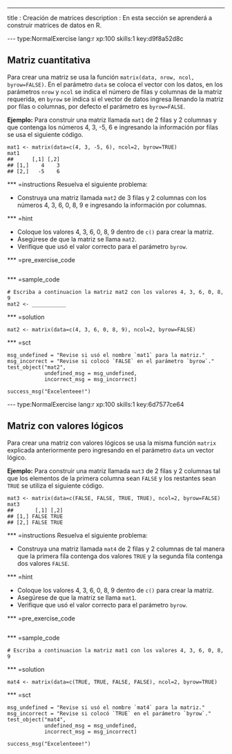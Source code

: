 ---
title       : Creación de matrices
description : En esta sección se aprenderá a construir matrices de datos en R.

--- type:NormalExercise lang:r xp:100 skills:1 key:d9f8a52d8c
## Matriz cuantitativa

Para crear una matriz se usa la función `matrix(data, nrow, ncol, byrow=FALSE)`. En el parámetro `data` se coloca el vector con los datos, en los parámetros `nrow` y `ncol` se indica el número de filas y columnas de la matriz requerida, en `byrow` se indica si el vector de datos ingresa llenando la matriz por filas o columnas, por defecto el parámetro es `byrow=FALSE`.

__Ejemplo:__ Para construir una matriz llamada `mat1` de 2 filas y 2 columnas y que contenga los números 4, 3, -5, 6 e ingresando la información por filas se usa el siguiente código.

```{r}
mat1 <- matrix(data=c(4, 3, -5, 6), ncol=2, byrow=TRUE)
mat1
##      [,1] [,2]
## [1,]    4    3
## [2,]   -5    6
```

*** =instructions
Resuelva el siguiente problema:

- Construya una matriz llamada `mat2` de 3 filas y 2 columnas con los números 4, 3, 6, 0, 8, 9 e ingresando la información por columnas.

*** =hint
- Coloque los valores 4, 3, 6, 0, 8, 9 dentro de `c()` para crear la matriz.
- Asegúrese de que la matriz se llama `mat2`.
- Verifique que usó el valor correcto para el parámetro `byrow`.


*** =pre_exercise_code
```{r}

```

*** =sample_code
```{r}
# Escriba a continuacion la matriz mat2 con los valores 4, 3, 6, 0, 8, 9
mat2 <- ___________
```

*** =solution
```{r}
mat2 <- matrix(data=c(4, 3, 6, 0, 8, 9), ncol=2, byrow=FALSE)
```

*** =sct
```{r}
msg_undefined = "Revise si usó el nombre `mat1` para la matriz."
msg_incorrect = "Revise si colocó `FALSE` en el parámetro `byrow`."
test_object("mat2",
            undefined_msg = msg_undefined,
            incorrect_msg = msg_incorrect) 

success_msg("Excelenteee!")
```

--- type:NormalExercise lang:r xp:100 skills:1 key:6d7577ce64
## Matriz con valores lógicos

Para crear una matriz con valores lógicos se usa la misma función `matrix` explicada anteriormente pero ingresando en el parámetro `data` un vector lógico.

__Ejemplo:__ Para construir una matriz llamada `mat3` de 2 filas y 2 columnas tal que los elementos de la primera columna sean `FALSE` y los restantes sean `TRUE` se utiliza el siguiente código.

```{r}
mat3 <- matrix(data=c(FALSE, FALSE, TRUE, TRUE), ncol=2, byrow=FALSE)
mat3
##       [,1] [,2]
## [1,] FALSE TRUE
## [2,] FALSE TRUE
```

*** =instructions
Resuelva el siguiente problema:

- Construya una matriz llamada `mat4` de 2 filas y 2 columnas de tal manera que la primera fila contenga dos valores `TRUE` y la segunda fila contenga dos valores `FALSE`.

*** =hint
- Coloque los valores 4, 3, 6, 0, 8, 9 dentro de `c()` para crear la matriz.
- Asegúrese de que la matriz se llama `mat1`.
- Verifique que usó el valor correcto para el parámetro `byrow`.


*** =pre_exercise_code
```{r}

```

*** =sample_code
```{r}
# Escriba a continuacion la matriz mat1 con los valores 4, 3, 6, 0, 8, 9

```

*** =solution
```{r}
mat4 <- matrix(data=c(TRUE, TRUE, FALSE, FALSE), ncol=2, byrow=TRUE)
```

*** =sct
```{r}
msg_undefined = "Revise si usó el nombre `mat4` para la matriz."
msg_incorrect = "Revise si colocó `TRUE` en el parámetro `byrow`."
test_object("mat4",
            undefined_msg = msg_undefined,
            incorrect_msg = msg_incorrect) 

success_msg("Excelenteee!")
```

